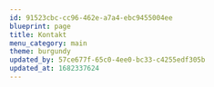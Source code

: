 ```yaml
---
id: 91523cbc-cc96-462e-a7a4-ebc9455004ee
blueprint: page
title: Kontakt
menu_category: main
theme: burgundy
updated_by: 57ce677f-65c0-4ee0-bc33-c4255edf305b
updated_at: 1682337624
---
```

